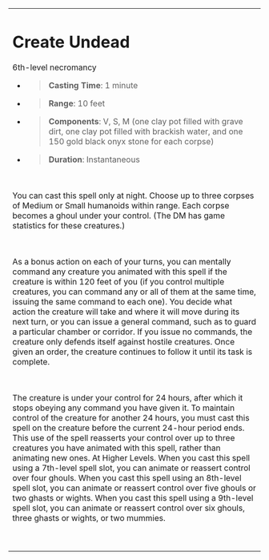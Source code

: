 
<table><tbody><tr class="odd"><td><h1 id="create-undead"><strong>Create Undead</strong></h1><p>6th-level necromancy</p><ul><li><blockquote><p><strong>Casting Time</strong>: 1 minute</p></blockquote></li><li><blockquote><p><strong>Range</strong>: 10 feet</p></blockquote></li><li><blockquote><p><strong>Components</strong>: V, S, M (one clay pot filled with grave dirt, one clay pot filled with brackish water, and one 150 gold black onyx stone for each corpse)</p></blockquote></li><li><blockquote><p><strong>Duration</strong>: Instantaneous</p></blockquote></li></ul><p> </p><p>You can cast this spell only at night. Choose up to three corpses of Medium or Small humanoids within range. Each corpse becomes a ghoul under your control. (The DM has game statistics for these creatures.)</p><p> </p><p>As a bonus action on each of your turns, you can mentally command any creature you animated with this spell if the creature is within 120 feet of you (if you control multiple creatures, you can command any or all of them at the same time, issuing the same command to each one). You decide what action the creature will take and where it will move during its next turn, or you can issue a general command, such as to guard a particular chamber or corridor. If you issue no commands, the creature only defends itself against hostile creatures. Once given an order, the creature continues to follow it until its task is complete.</p><p> </p><p>The creature is under your control for 24 hours, after which it stops obeying any command you have given it. To maintain control of the creature for another 24 hours, you must cast this spell on the creature before the current 24-hour period ends. This use of the spell reasserts your control over up to three creatures you have animated with this spell, rather than animating new ones. At Higher Levels. When you cast this spell using a 7th-level spell slot, you can animate or reassert control over four ghouls. When you cast this spell using an 8th-level spell slot, you can animate or reassert control over five ghouls or two ghasts or wights. When you cast this spell using a 9th-level spell slot, you can animate or reassert control over six ghouls, three ghasts or wights, or two mummies.</p><p> </p></td></tr></tbody></table>